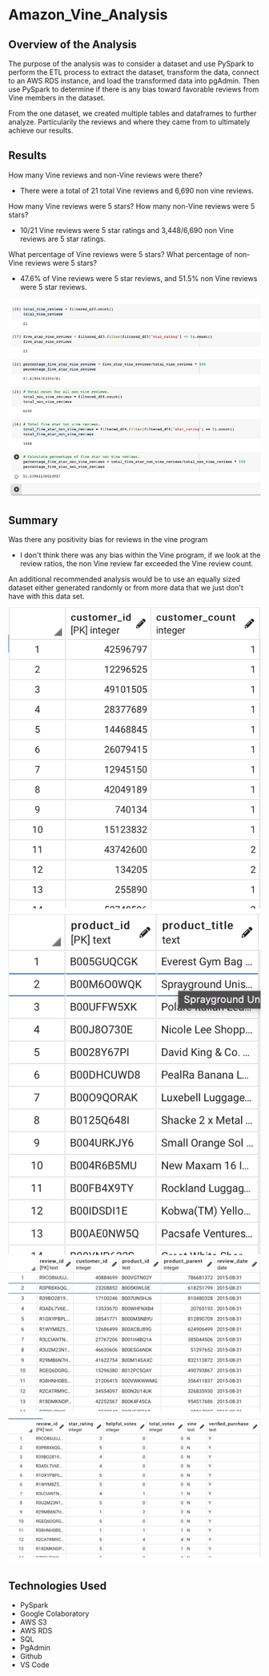 # Amazon_Vine_Analysis

## Overview of the Analysis
The purpose of the analysis was to consider a dataset and use PySpark to perform the ETL process to extract the dataset, transform the data, connect to an AWS RDS instance, and load the transformed data into pgAdmin. Then use PySpark to determine if there is any bias toward favorable reviews from Vine members in the dataset.

From the one dataset, we created multiple tables and dataframes to further analyze. Particularily the reviews and where they came from to ultimately achieve our results.
## Results
How many Vine reviews and non-Vine reviews were there?
- There were a total of 21 total Vine reviews and 6,690 non vine reviews.

How many Vine reviews were 5 stars? How many non-Vine reviews were 5 stars?
- 10/21 Vine reviews were 5 star ratings and 3,448/6,690 non Vine reviews are 5 star ratings.

What percentage of Vine reviews were 5 stars? What percentage of non-Vine reviews were 5 stars?
- 47.6% of Vine reviews were 5 star reviews, and 51.5% non Vine reviews were 5 star reviews.

![Image Desc](images/vine_reviews_results.png)
## Summary
Was there any positivity bias for reviews in the vine program
- I don't think there was any bias within the Vine program, if we look at the review ratios, the non Vine review far exceeded the Vine review count.

An additional recommended analysis would be to use an equally sized dataset either generated randomly
or from more data that we just don't have with this data set.

![Image Desc](images/customer_table.png)
![Image Desc](images/product_table.png)
![Image Desc](images/review_table.png)
![Image Desc](images/vine_table.png)

## Technologies Used
- PySpark
- Google Colaboratory
- AWS S3
- AWS RDS
- SQL
- PgAdmin
- Github
- VS Code